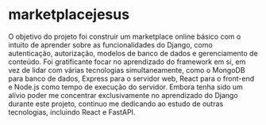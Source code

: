 # marketplacejesus
O objetivo do projeto foi construir um marketplace online básico com o intuito de aprender sobre as funcionalidades do Django, como autenticação, autorização, modelos de banco de dados e gerenciamento de conteúdo. Foi gratificante focar no aprendizado do framework em si, em vez de lidar com várias tecnologias simultaneamente, como o MongoDB para banco de dados, Express para o servidor web, React para o front-end e Node.js como tempo de execução do servidor.
       Embora tenha sido um alívio poder me concentrar exclusivamente no aprendizado do Django durante este projeto, continuo me dedicando ao estudo de outras tecnologias, incluindo React e FastAPI. 
